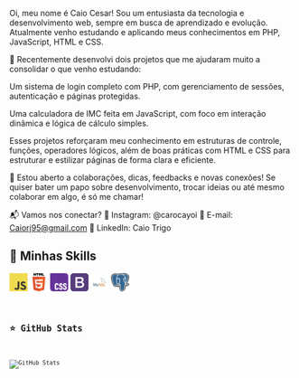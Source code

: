 Oi, meu nome é Caio Cesar!
Sou um entusiasta da tecnologia e desenvolvimento web, sempre em busca de aprendizado e evolução. Atualmente venho estudando e aplicando meus conhecimentos em PHP, JavaScript, HTML e CSS.

🔭 Recentemente desenvolvi dois projetos que me ajudaram muito a consolidar o que venho estudando:

Um sistema de login completo com PHP, com gerenciamento de sessões, autenticação e páginas protegidas.

Uma calculadora de IMC feita em JavaScript, com foco em interação dinâmica e lógica de cálculo simples.

Esses projetos reforçaram meu conhecimento em estruturas de controle, funções, operadores lógicos, além de boas práticas com HTML e CSS para estruturar e estilizar páginas de forma clara e eficiente.

💬 Estou aberto a colaborações, dicas, feedbacks e novas conexões!
Se quiser bater um papo sobre desenvolvimento, trocar ideias ou até mesmo colaborar em algo, é só me chamar!

📬 Vamos nos conectar?
📸 Instagram: @carocayoi
📧 E-mail: Caiorj95@gmail.com
🔗 LinkedIn: Caio Trigo

## 🚀 Minhas Skills

<code><img height="32" src="https://raw.githubusercontent.com/github/explore/80688e429a7d4ef2fca1e82350fe8e3517d3494d/topics/javascript/javascript.png" alt="Javascript"/></code>
<code><img height="32" src="https://raw.githubusercontent.com/github/explore/80688e429a7d4ef2fca1e82350fe8e3517d3494d/topics/html/html.png" alt="HTML5"/></code>
<code><img height="32" src="https://raw.githubusercontent.com/github/explore/80688e429a7d4ef2fca1e82350fe8e3517d3494d/topics/css/css.png" alt="CSS"/></code>
<code><img height="32" src="https://raw.githubusercontent.com/github/explore/80688e429a7d4ef2fca1e82350fe8e3517d3494d/topics/bootstrap/bootstrap.png" alt="Bootstrap"/></code>
<code><img height="32" src="https://raw.githubusercontent.com/github/explore/80688e429a7d4ef2fca1e82350fe8e3517d3494d/topics/mysql/mysql.png" alt="MySQL"/></code>
<code><img height="32" src="https://raw.githubusercontent.com/github/explore/80688e429a7d4ef2fca1e82350fe8e3517d3494d/topics/postgresql/postgresql.png" alt="PostegreSQL"/><code>


## ⭐ GitHub Stats

![GitHub Stats](https://github-readme-stats.vercel.app/api?username=CaioTrigo&show_icons=true)

